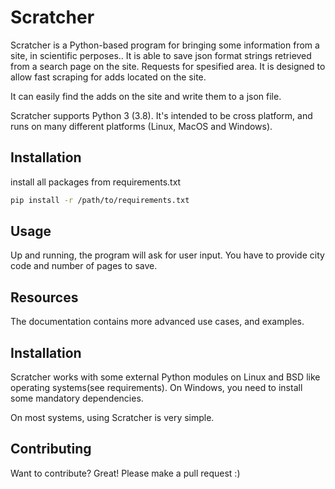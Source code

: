 # Scratcher

Scratcher is a Python-based program for bringing some information from a site, in scientific perposes..
It is able to save json format strings retrieved from a search page on the site. Requests for spesified area. It is designed to allow fast scraping for adds located on the site.

It can easily find the adds on the site and write them to a json file. 

Scratcher supports Python 3 (3.8). It's intended to be cross platform, and runs on many different platforms (Linux, MacOS and Windows).

## Installation

install all packages from requirements.txt

```bash
pip install -r /path/to/requirements.txt
```

## Usage

Up and running, the program will ask for user input. You have to provide city code and number 
of pages to save.

## Resources
The documentation contains more advanced use cases, and examples.


## Installation
Scratcher works with some external Python modules on Linux and BSD like operating systems(see requirements). On Windows, you need to install some mandatory dependencies.

On most systems, using Scratcher is very simple.


## Contributing
Want to contribute? Great! Please make a pull request :)
